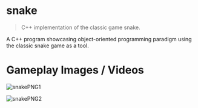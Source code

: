 # snake

> C++ implementation of the classic game snake.

A C++ program showcasing object-oriented programming paradigm using the classic snake game as a tool.

# Gameplay Images / Videos

![snakePNG1](https://github.com/frowNYfaceUnknown/snake/assets/92662416/422f2941-5eb3-4c94-97a2-ba5e6c7cb1e1)

![snakePNG2](https://github.com/frowNYfaceUnknown/snake/assets/92662416/1a48e716-df71-4b6b-b3a7-94b11b30b2e3)
